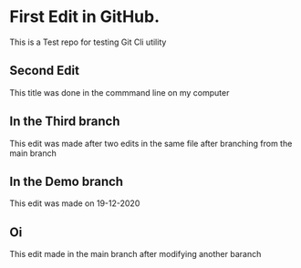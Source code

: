 # First Edit in GitHub.
This is a Test repo for testing Git Cli utility

## Second Edit
This title was done in the commmand line on my computer

## In the Third branch
This edit was made after two edits in the same file after branching from the main branch

## In the Demo branch
This edit was made on 19-12-2020

## Oi
This edit made in the main branch after modifying another baranch
